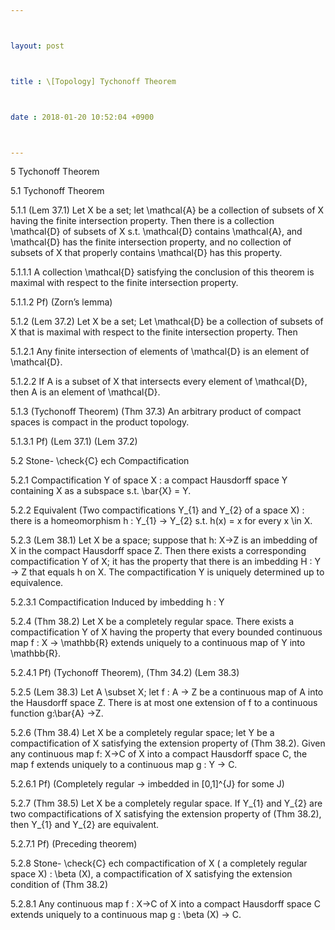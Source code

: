 ```yaml
---



layout: post



title : \[Topology] Tychonoff Theorem



date : 2018-01-20 10:52:04 +0900



---
```


5	Tychonoff Theorem

5.1	Tychonoff Theorem

5.1.1	(Lem 37.1) Let X be a set; let \mathcal{A} be a collection of subsets of X having the finite intersection property. Then there is a collection \mathcal{D} of subsets of X s.t. \mathcal{D} contains \mathcal{A}, and \mathcal{D} has the finite intersection property, and no collection of subsets of X that properly contains \mathcal{D} has this property.

5.1.1.1	A collection \mathcal{D} satisfying the conclusion of this theorem is maximal with respect to the finite intersection property.

5.1.1.2	Pf) (Zorn’s lemma) 

5.1.2	(Lem 37.2) Let X be a set; Let \mathcal{D} be a collection of subsets of X that is maximal with respect to the finite intersection property. Then

5.1.2.1	Any finite intersection of elements of \mathcal{D} is an element of \mathcal{D}.

5.1.2.2	If A is a subset of X that intersects every element of \mathcal{D}, then A is an element of \mathcal{D}.

5.1.3	(Tychonoff Theorem) (Thm 37.3) An arbitrary product of compact spaces is compact in the product topology.

5.1.3.1	Pf) (Lem 37.1) (Lem 37.2)

5.2	Stone- \check{C} ech Compactification

5.2.1	Compactification Y of space X : a compact Hausdorff space Y containing X as a subspace s.t. \bar{X} = Y. 

5.2.2	Equivalent (Two compactifications Y_{1} and Y_{2} of a space X) : there is a homeomorphism h : Y_{1} -> Y_{2} s.t. h(x) = x for every x \in X.

5.2.3	(Lem 38.1) Let X be a space; suppose that h: X->Z is an imbedding of X in the compact Hausdorff space Z. Then there exists a corresponding compactification Y of X; it has the property that there is an imbedding H : Y -> Z that equals h on X. The compactification Y is uniquely determined up to equivalence.

5.2.3.1	Compactification Induced by imbedding h : Y

5.2.4	(Thm 38.2) Let X be a completely regular space. There exists a compactification Y of X having the property that every bounded continuous map f : X -> \mathbb{R} extends uniquely to a continuous map of Y into \mathbb{R}.

5.2.4.1	Pf) (Tychonoff Theorem), (Thm 34.2) (Lem 38.3)

5.2.5	(Lem 38.3) Let A \subset X; let f : A -> Z be a continuous map of A into the Hausdorff space Z. There is at most one extension of f to a continuous function g:\bar{A} ->Z.

5.2.6	(Thm 38.4) Let X be a completely regular space; let Y be a compactification of X satisfying the extension property of (Thm 38.2). Given any continuous map f: X->C of X into a compact Hausdorff space C, the map f extends uniquely to a continuous map g : Y -> C.

5.2.6.1	Pf) (Completely regular -> imbedded in [0,1]^{J} for some J)

5.2.7	(Thm 38.5) Let X be a completely regular space. If Y_{1} and Y_{2} are two compactifications of X satisfying the extension property of (Thm 38.2), then Y_{1} and Y_{2} are equivalent.

5.2.7.1	Pf) (Preceding theorem)

5.2.8	Stone- \check{C} ech compactification of X ( a completely regular space X) : \beta (X),  a compactification of X satisfying the extension condition of (Thm 38.2)

5.2.8.1	Any continuous map f : X->C of X into a compact Hausdorff space C extends uniquely to a continuous map g : \beta (X) -> C.

